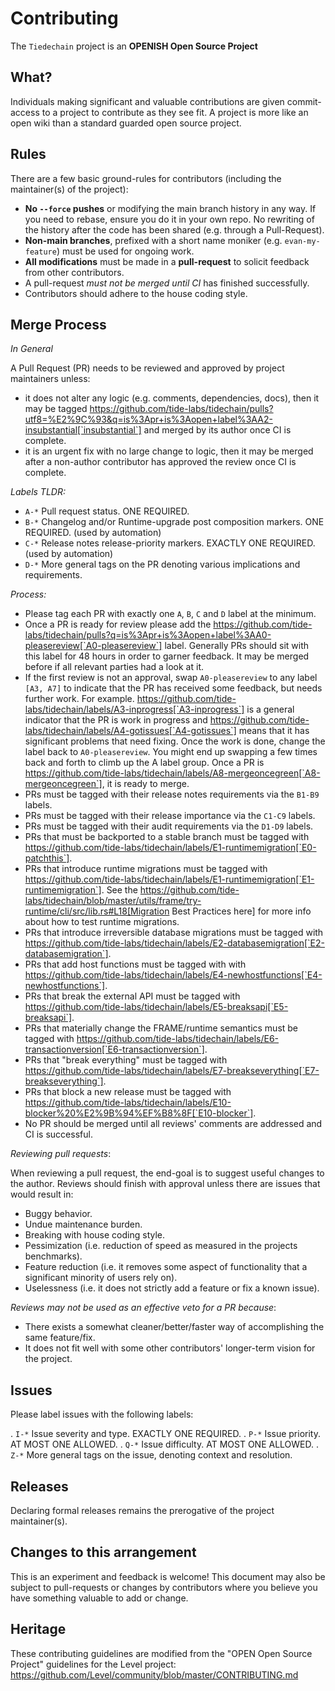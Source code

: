 # Contributing

The `Tiedechain` project is an **OPENISH Open Source Project**

## What?

Individuals making significant and valuable contributions are given commit-access to a project to contribute as they see fit. A project is more like an open wiki than a standard guarded open source project.

## Rules

There are a few basic ground-rules for contributors (including the maintainer(s) of the project):

- **No `--force` pushes** or modifying the main branch history in any way. If you need to rebase, ensure you do it in your own repo. No rewriting of the history after the code has been shared (e.g. through a Pull-Request).
- **Non-main branches**, prefixed with a short name moniker (e.g. `evan-my-feature`) must be used for ongoing work.
- **All modifications** must be made in a **pull-request** to solicit feedback from other contributors.
- A pull-request _must not be merged until CI_ has finished successfully.
- Contributors should adhere to the house coding style.

## Merge Process

_In General_

A Pull Request (PR) needs to be reviewed and approved by project maintainers unless:

- it does not alter any logic (e.g. comments, dependencies, docs), then it may be tagged https://github.com/tide-labs/tidechain/pulls?utf8=%E2%9C%93&q=is%3Apr+is%3Aopen+label%3AA2-insubstantial[`insubstantial`] and merged by its author once CI is complete.
- it is an urgent fix with no large change to logic, then it may be merged after a non-author contributor has approved the review once CI is complete.

_Labels TLDR:_

- `A-*` Pull request status. ONE REQUIRED.
- `B-*` Changelog and/or Runtime-upgrade post composition markers. ONE REQUIRED. (used by automation)
- `C-*` Release notes release-priority markers. EXACTLY ONE REQUIRED. (used by automation)
- `D-*` More general tags on the PR denoting various implications and requirements.

_Process:_

- Please tag each PR with exactly one `A`, `B`, `C` and `D` label at the minimum.
- Once a PR is ready for review please add the https://github.com/tide-labs/tidechain/pulls?q=is%3Apr+is%3Aopen+label%3AA0-pleasereview[`A0-pleasereview`] label. Generally PRs should sit with this label for 48 hours in order to garner feedback. It may be merged before if all relevant parties had a look at it.
- If the first review is not an approval, swap `A0-pleasereview` to any label `[A3, A7]` to indicate that the PR has received some feedback, but needs further work. For example. https://github.com/tide-labs/tidechain/labels/A3-inprogress[`A3-inprogress`] is a general indicator that the PR is work in progress and https://github.com/tide-labs/tidechain/labels/A4-gotissues[`A4-gotissues`] means that it has significant problems that need fixing. Once the work is done, change the label back to `A0-pleasereview`. You might end up swapping a few times back and forth to climb up the A label group. Once a PR is https://github.com/tide-labs/tidechain/labels/A8-mergeoncegreen[`A8-mergeoncegreen`], it is ready to merge.
- PRs must be tagged with their release notes requirements via the `B1-B9` labels.
- PRs must be tagged with their release importance via the `C1-C9` labels.
- PRs must be tagged with their audit requirements via the `D1-D9` labels.
- PRs that must be backported to a stable branch must be tagged with https://github.com/tide-labs/tidechain/labels/E1-runtimemigration[`E0-patchthis`].
- PRs that introduce runtime migrations must be tagged with https://github.com/tide-labs/tidechain/labels/E1-runtimemigration[`E1-runtimemigration`]. See the https://github.com/tide-labs/tidechain/blob/master/utils/frame/try-runtime/cli/src/lib.rs#L18[Migration Best Practices here] for more info about how to test runtime migrations.
- PRs that introduce irreversible database migrations must be tagged with https://github.com/tide-labs/tidechain/labels/E2-databasemigration[`E2-databasemigration`].
- PRs that add host functions must be tagged with with https://github.com/tide-labs/tidechain/labels/E4-newhostfunctions[`E4-newhostfunctions`].
- PRs that break the external API must be tagged with https://github.com/tide-labs/tidechain/labels/E5-breaksapi[`E5-breaksapi`].
- PRs that materially change the FRAME/runtime semantics must be tagged with https://github.com/tide-labs/tidechain/labels/E6-transactionversion[`E6-transactionversion`].
- PRs that "break everything" must be tagged with https://github.com/tide-labs/tidechain/labels/E7-breakseverything[`E7-breakseverything`].
- PRs that block a new release must be tagged with https://github.com/tide-labs/tidechain/labels/E10-blocker%20%E2%9B%94%EF%B8%8F[`E10-blocker`].
- No PR should be merged until all reviews' comments are addressed and CI is successful.

_Reviewing pull requests_:

When reviewing a pull request, the end-goal is to suggest useful changes to the author. Reviews should finish with approval unless there are issues that would result in:

- Buggy behavior.
- Undue maintenance burden.
- Breaking with house coding style.
- Pessimization (i.e. reduction of speed as measured in the projects benchmarks).
- Feature reduction (i.e. it removes some aspect of functionality that a significant minority of users rely on).
- Uselessness (i.e. it does not strictly add a feature or fix a known issue).

_Reviews may not be used as an effective veto for a PR because_:

- There exists a somewhat cleaner/better/faster way of accomplishing the same feature/fix.
- It does not fit well with some other contributors' longer-term vision for the project.

## Issues

Please label issues with the following labels:

. `I-*` Issue severity and type. EXACTLY ONE REQUIRED.
. `P-*` Issue priority. AT MOST ONE ALLOWED.
. `Q-*` Issue difficulty. AT MOST ONE ALLOWED.
. `Z-*` More general tags on the issue, denoting context and resolution.

## Releases

Declaring formal releases remains the prerogative of the project maintainer(s).

## Changes to this arrangement

This is an experiment and feedback is welcome! This document may also be subject to pull-requests or changes by contributors where you believe you have something valuable to add or change.

## Heritage

These contributing guidelines are modified from the "OPEN Open Source Project" guidelines for the Level project: https://github.com/Level/community/blob/master/CONTRIBUTING.md
